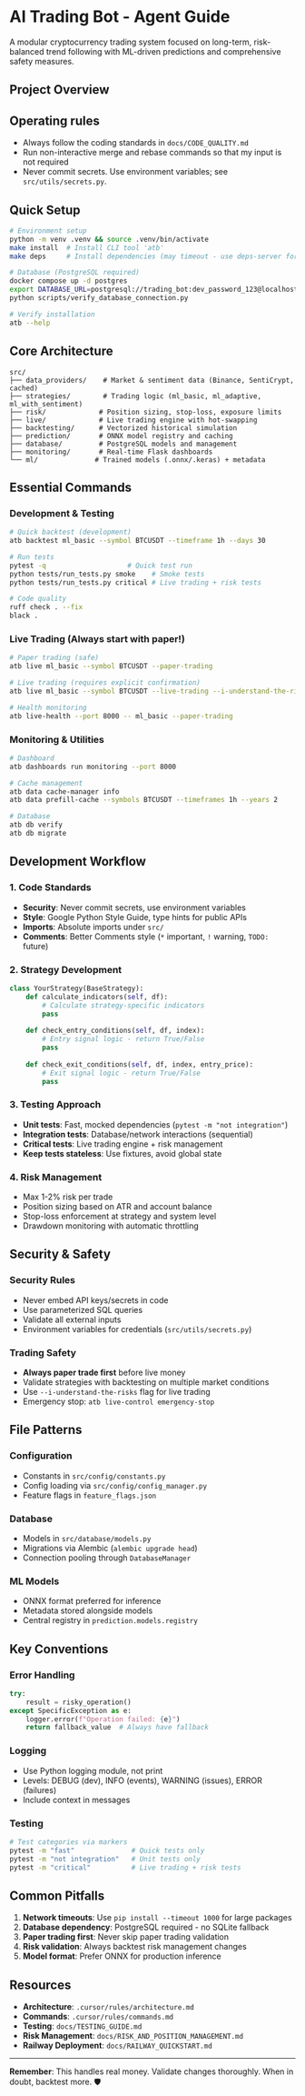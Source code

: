 # AI Trading Bot - Agent Guide

A modular cryptocurrency trading system focused on long-term, risk-balanced trend following with ML-driven predictions and comprehensive safety measures.

## Project Overview

## Operating rules

- Always follow the coding standards in `docs/CODE_QUALITY.md`
- Run non-interactive merge and rebase commands so that my input is not required
- Never commit secrets. Use environment variables; see `src/utils/secrets.py`.

## Quick Setup

```bash
# Environment setup
python -m venv .venv && source .venv/bin/activate
make install  # Install CLI tool 'atb'
make deps     # Install dependencies (may timeout - use deps-server for lighter build)

# Database (PostgreSQL required)
docker compose up -d postgres
export DATABASE_URL=postgresql://trading_bot:dev_password_123@localhost:5432/ai_trading_bot
python scripts/verify_database_connection.py

# Verify installation
atb --help
```

## Core Architecture

```
src/
├── data_providers/    # Market & sentiment data (Binance, SentiCrypt, cached)
├── strategies/        # Trading logic (ml_basic, ml_adaptive, ml_with_sentiment)
├── risk/             # Position sizing, stop-loss, exposure limits
├── live/             # Live trading engine with hot-swapping
├── backtesting/      # Vectorized historical simulation
├── prediction/       # ONNX model registry and caching
├── database/         # PostgreSQL models and management
├── monitoring/       # Real-time Flask dashboards
└── ml/              # Trained models (.onnx/.keras) + metadata
```

## Essential Commands

### Development & Testing
```bash
# Quick backtest (development)
atb backtest ml_basic --symbol BTCUSDT --timeframe 1h --days 30

# Run tests
pytest -q                    # Quick test run
python tests/run_tests.py smoke    # Smoke tests
python tests/run_tests.py critical # Live trading + risk tests

# Code quality
ruff check . --fix
black .
```

### Live Trading (Always start with paper!)
```bash
# Paper trading (safe)
atb live ml_basic --symbol BTCUSDT --paper-trading

# Live trading (requires explicit confirmation)
atb live ml_basic --symbol BTCUSDT --live-trading --i-understand-the-risks

# Health monitoring
atb live-health --port 8000 -- ml_basic --paper-trading
```

### Monitoring & Utilities
```bash
# Dashboard
atb dashboards run monitoring --port 8000

# Cache management
atb data cache-manager info
atb data prefill-cache --symbols BTCUSDT --timeframes 1h --years 2

# Database
atb db verify
atb db migrate
```

## Development Workflow

### 1. Code Standards
- **Security**: Never commit secrets, use environment variables
- **Style**: Google Python Style Guide, type hints for public APIs
- **Imports**: Absolute imports under `src/`
- **Comments**: Better Comments style (`*` important, `!` warning, `TODO:` future)

### 2. Strategy Development
```python
class YourStrategy(BaseStrategy):
    def calculate_indicators(self, df):
        # Calculate strategy-specific indicators
        pass
    
    def check_entry_conditions(self, df, index):
        # Entry signal logic - return True/False
        pass
    
    def check_exit_conditions(self, df, index, entry_price):
        # Exit signal logic - return True/False
        pass
```

### 3. Testing Approach
- **Unit tests**: Fast, mocked dependencies (`pytest -m "not integration"`)
- **Integration tests**: Database/network interactions (sequential)
- **Critical tests**: Live trading engine + risk management
- **Keep tests stateless**: Use fixtures, avoid global state

### 4. Risk Management
- Max 1-2% risk per trade
- Position sizing based on ATR and account balance
- Stop-loss enforcement at strategy and system level
- Drawdown monitoring with automatic throttling

## Security & Safety

### Security Rules
- Never embed API keys/secrets in code
- Use parameterized SQL queries
- Validate all external inputs
- Environment variables for credentials (`src/utils/secrets.py`)

### Trading Safety
- **Always paper trade first** before live money
- Validate strategies with backtesting on multiple market conditions
- Use `--i-understand-the-risks` flag for live trading
- Emergency stop: `atb live-control emergency-stop`

## File Patterns

### Configuration
- Constants in `src/config/constants.py`
- Config loading via `src/config/config_manager.py`
- Feature flags in `feature_flags.json`

### Database
- Models in `src/database/models.py`
- Migrations via Alembic (`alembic upgrade head`)
- Connection pooling through `DatabaseManager`

### ML Models
- ONNX format preferred for inference
- Metadata stored alongside models
- Central registry in `prediction.models.registry`

## Key Conventions

### Error Handling
```python
try:
    result = risky_operation()
except SpecificException as e:
    logger.error(f"Operation failed: {e}")
    return fallback_value  # Always have fallback
```

### Logging
- Use Python logging module, not print
- Levels: DEBUG (dev), INFO (events), WARNING (issues), ERROR (failures)
- Include context in messages

### Testing
```bash
# Test categories via markers
pytest -m "fast"              # Quick tests only
pytest -m "not integration"   # Unit tests only
pytest -m "critical"          # Live trading + risk tests
```

## Common Pitfalls

1. **Network timeouts**: Use `pip install --timeout 1000` for large packages
2. **Database dependency**: PostgreSQL required - no SQLite fallback
3. **Paper trading first**: Never skip paper trading validation
4. **Risk validation**: Always backtest risk management changes
5. **Model format**: Prefer ONNX for production inference

## Resources

- **Architecture**: `.cursor/rules/architecture.md`
- **Commands**: `.cursor/rules/commands.md`
- **Testing**: `docs/TESTING_GUIDE.md`
- **Risk Management**: `docs/RISK_AND_POSITION_MANAGEMENT.md`
- **Railway Deployment**: `docs/RAILWAY_QUICKSTART.md`

---

**Remember**: This handles real money. Validate changes thoroughly. When in doubt, backtest more. 🛡️